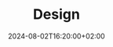 ---
weight: 3
title: "Design"
description: ""
icon: "folder"
date: "2024-08-02T16:20:00+02:00"
lastmod: "2024-08-02T16:20:00+02:00"
draft: true
toc: true
---